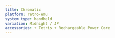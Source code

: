 ```yaml
---
title: Chromatic
platform: retro-emu
system_type: handheld
variation: Midnight / JP
accessories: + Tetris + Rechargeable Power Core
---
```

